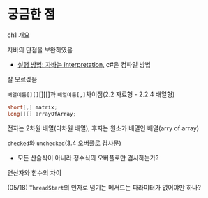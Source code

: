# 궁금한 점

ch1 개요

자바의 단점을 보완하였음

- <u>실행 방법: 자바는 interpretation,</u> c#은 컴파일 방법

잘 모르겠음



`배열이름[][]`[][[]과 `배열이름[,]`차이점(2.2 자료형 - 2.2.4 배열형)

```c#
short[,] matrix;
long[][] arrayOfArray;
```

전자는 2차원 배열(다차원 배열), 후자는 원소가 배열인 배열(arry of array)



`checked`와 `unchecked`(3.4 오버플로 검사문)

- 모든 산술식이 아니라 정수식의 오버플로만 검사하는가?



연산자와 함수의 차이



(05/18) `ThreadStart`의 인자로 넘기는 메서드는 파라미터가 없어야만 하나?